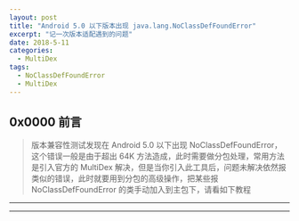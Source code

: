 ```yaml
---
layout: post
title: "Android 5.0 以下版本出现 java.lang.NoClassDefFoundError"
excerpt: "记一次版本适配遇到的问题"
date: 2018-5-11
categories:
  - MultiDex
tags:
  - NoClassDefFoundError
  - MultiDex
---
```


## 0x0000 前言
> 版本兼容性测试发现在 Android 5.0 以下出现 NoClassDefFoundError，这个错误一般是由于超出 64K 方法造成，此时需要做分包处理，常用方法是引入官方的 MultiDex 解决，但是当你引入此工具后，问题未解决依然报类似的错误，此时就要用到分包的高级操作，把某些报 NoClassDefFoundError 的类手动加入到主包下，请看如下教程



-------------------





-------------------

